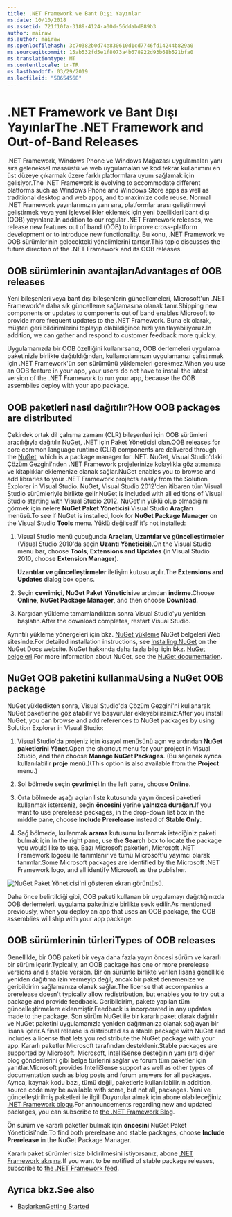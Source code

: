 ```yaml
---
title: .NET Framework ve Bant Dışı Yayınlar
ms.date: 10/10/2018
ms.assetid: 721f10fa-3189-4124-a00d-56ddabd889b3
author: mairaw
ms.author: mairaw
ms.openlocfilehash: 3c70382b0d74e830610d1cd7746fd14244b829a0
ms.sourcegitcommit: 15ab532fd5e1f8073a4b678922d93b68b521bfa0
ms.translationtype: MT
ms.contentlocale: tr-TR
ms.lasthandoff: 03/29/2019
ms.locfileid: "58654568"
---
```

# <a name="the-net-framework-and-out-of-band-releases"></a><span data-ttu-id="666f3-102">.NET Framework ve Bant Dışı Yayınlar</span><span class="sxs-lookup"><span data-stu-id="666f3-102">The .NET Framework and Out-of-Band Releases</span></span>

<span data-ttu-id="666f3-103">.NET Framework, Windows Phone ve Windows Mağazası uygulamaları yanı sıra geleneksel masaüstü ve web uygulamaları ve kod tekrar kullanımını en üst düzeye çıkarmak üzere farklı platformlara uyum sağlamak için gelişiyor.</span><span class="sxs-lookup"><span data-stu-id="666f3-103">The .NET Framework is evolving to accommodate different platforms such as Windows Phone and Windows Store apps as well as traditional desktop and web apps, and to maximize code reuse.</span></span> <span data-ttu-id="666f3-104">Normal .NET Framework yayınlarımızın yanı sıra, platformlar arası geliştirmeyi geliştirmek veya yeni işlevsellikler eklemek için yeni özellikleri bant dışı (OOB) yayınlarız.</span><span class="sxs-lookup"><span data-stu-id="666f3-104">In addition to our regular .NET Framework releases, we release new features out of band (OOB) to improve cross-platform development or to introduce new functionality.</span></span> <span data-ttu-id="666f3-105">Bu konu, .NET Framework ve OOB sürümlerinin gelecekteki yönelimlerini tartışır.</span><span class="sxs-lookup"><span data-stu-id="666f3-105">This topic discusses the future direction of the .NET Framework and its OOB releases.</span></span>

## <a name="advantages-of-oob-releases"></a><span data-ttu-id="666f3-106">OOB sürümlerinin avantajları</span><span class="sxs-lookup"><span data-stu-id="666f3-106">Advantages of OOB releases</span></span>
 <span data-ttu-id="666f3-107">Yeni bileşenleri veya bant dışı bileşenlerin güncellemeleri, Microsoft'un .NET Framework'e daha sık güncelleme sağlamasına olanak tanır.</span><span class="sxs-lookup"><span data-stu-id="666f3-107">Shipping new components or updates to components out of band enables Microsoft to provide more frequent updates to the .NET Framework.</span></span> <span data-ttu-id="666f3-108">Buna ek olarak, müşteri geri bildirimlerini toplayıp olabildiğince hızlı yanıtlayabiliyoruz.</span><span class="sxs-lookup"><span data-stu-id="666f3-108">In addition, we can gather and respond to customer feedback more quickly.</span></span>

 <span data-ttu-id="666f3-109">Uygulamanızda bir OOB özelliğini kullanırsanız, OOB derlemeleri uygulama paketinizle birlikte dağıtıldığından, kullanıcılarınızın uygulamanızı çalıştırmak için .NET Framework'ün son sürümünü yüklemeleri gerekmez.</span><span class="sxs-lookup"><span data-stu-id="666f3-109">When you use an OOB feature in your app, your users do not have to install the latest version of the .NET Framework to run your app, because the OOB assemblies deploy with your app package.</span></span>

## <a name="how-oob-packages-are-distributed"></a><span data-ttu-id="666f3-110">OOB paketleri nasıl dağıtılır?</span><span class="sxs-lookup"><span data-stu-id="666f3-110">How OOB packages are distributed</span></span>
<span data-ttu-id="666f3-111">Çekirdek ortak dil çalışma zamanı (CLR) bileşenleri için OOB sürümleri aracılığıyla dağıtılır [NuGet](https://www.nuget.org/), .NET için Paket Yöneticisi olan.</span><span class="sxs-lookup"><span data-stu-id="666f3-111">OOB releases for core common language runtime (CLR) components are delivered through the [NuGet](https://www.nuget.org/), which is a package manager for .NET.</span></span> <span data-ttu-id="666f3-112">NuGet, Visual Studio'daki Çözüm Gezgini'nden .NET Framework projelerinize kolaylıkla göz atmanıza ve kitaplıklar eklemenize olanak sağlar.</span><span class="sxs-lookup"><span data-stu-id="666f3-112">NuGet enables you to browse and add libraries to your .NET Framework projects easily from the Solution Explorer in Visual Studio.</span></span> <span data-ttu-id="666f3-113">NuGet, Visual Studio 2012'den itibaren tüm Visual Studio sürümleriyle birlikte gelir.</span><span class="sxs-lookup"><span data-stu-id="666f3-113">NuGet is included with all editions of Visual Studio starting with Visual Studio 2012.</span></span> <span data-ttu-id="666f3-114">NuGet'ın yüklü olup olmadığını görmek için nelere **NuGet Paket Yöneticisi** Visual Studio **Araçları** menüsü.</span><span class="sxs-lookup"><span data-stu-id="666f3-114">To see if NuGet is installed, look for **NuGet Package Manager** on the Visual Studio **Tools** menu.</span></span> <span data-ttu-id="666f3-115">Yüklü değilse:</span><span class="sxs-lookup"><span data-stu-id="666f3-115">If it’s not installed:</span></span>

1.  <span data-ttu-id="666f3-116">Visual Studio menü çubuğunda **Araçları**, **Uzantılar ve güncelleştirmeler** (Visual Studio 2010'da seçin **Uzantı Yöneticisi**).</span><span class="sxs-lookup"><span data-stu-id="666f3-116">On the Visual Studio menu bar, choose **Tools**, **Extensions and Updates** (in Visual Studio 2010, choose **Extension Manager**).</span></span>

     <span data-ttu-id="666f3-117">**Uzantılar ve güncelleştirmeler** iletişim kutusu açılır.</span><span class="sxs-lookup"><span data-stu-id="666f3-117">The **Extensions and Updates** dialog box opens.</span></span>

2.  <span data-ttu-id="666f3-118">Seçin **çevrimiçi**, **NuGet Paket Yöneticisi**ve ardından **indirme**.</span><span class="sxs-lookup"><span data-stu-id="666f3-118">Choose **Online**, **NuGet Package Manager**, and then choose **Download**.</span></span>

3.  <span data-ttu-id="666f3-119">Karşıdan yükleme tamamlandıktan sonra Visual Studio'yu yeniden başlatın.</span><span class="sxs-lookup"><span data-stu-id="666f3-119">After the download completes, restart Visual Studio.</span></span>

 <span data-ttu-id="666f3-120">Ayrıntılı yükleme yönergeleri için bkz. [NuGet yükleme](/nuget/install-nuget-client-tools) NuGet belgeleri Web sitesinde.</span><span class="sxs-lookup"><span data-stu-id="666f3-120">For detailed installation instructions, see [Installing NuGet](/nuget/install-nuget-client-tools) on the NuGet Docs website.</span></span> <span data-ttu-id="666f3-121">NuGet hakkında daha fazla bilgi için bkz. [NuGet belgeleri](/nuget).</span><span class="sxs-lookup"><span data-stu-id="666f3-121">For more information about NuGet, see the [NuGet documentation](/nuget).</span></span>

## <a name="using-a-nuget-oob-package"></a><span data-ttu-id="666f3-122">NuGet OOB paketini kullanma</span><span class="sxs-lookup"><span data-stu-id="666f3-122">Using a NuGet OOB package</span></span>
 <span data-ttu-id="666f3-123">NuGet yükledikten sonra, Visual Studio'da Çözüm Gezgini'ni kullanarak NuGet paketlerine göz atabilir ve başvurular ekleyebilirsiniz:</span><span class="sxs-lookup"><span data-stu-id="666f3-123">After you install NuGet, you can browse and add references to NuGet packages by using Solution Explorer in Visual Studio:</span></span>

1.  <span data-ttu-id="666f3-124">Visual Studio'da projeniz için kısayol menüsünü açın ve ardından **NuGet paketlerini Yönet**.</span><span class="sxs-lookup"><span data-stu-id="666f3-124">Open the shortcut menu for your project in Visual Studio, and then choose **Manage NuGet Packages**.</span></span> <span data-ttu-id="666f3-125">(Bu seçenek ayrıca kullanılabilir **proje** menü.)</span><span class="sxs-lookup"><span data-stu-id="666f3-125">(This option is also available from the **Project** menu.)</span></span>

2.  <span data-ttu-id="666f3-126">Sol bölmede seçin **çevrimiçi**.</span><span class="sxs-lookup"><span data-stu-id="666f3-126">In the left pane, choose **Online**.</span></span>

3.  <span data-ttu-id="666f3-127">Orta bölmede aşağı açılan liste kutusunda yayın öncesi paketleri kullanmak isterseniz, seçin **öncesini** yerine **yalnızca durağan**.</span><span class="sxs-lookup"><span data-stu-id="666f3-127">If you want to use prerelease packages, in the drop-down list box in the middle pane, choose **Include Prerelease** instead of **Stable Only**.</span></span>

4.  <span data-ttu-id="666f3-128">Sağ bölmede, kullanmak **arama** kutusunu kullanmak istediğiniz paketi bulmak için.</span><span class="sxs-lookup"><span data-stu-id="666f3-128">In the right pane, use the **Search** box to locate the package you would like to use.</span></span> <span data-ttu-id="666f3-129">Bazı Microsoft paketleri, Microsoft .NET Framework logosu ile tanımlanır ve tümü Microsoft'u yayımcı olarak tanımlar.</span><span class="sxs-lookup"><span data-stu-id="666f3-129">Some Microsoft packages are identified by the Microsoft .NET Framework logo, and all identify Microsoft as the publisher.</span></span>

 ![NuGet Paket Yöneticisi'ni gösteren ekran görüntüsü.](./media/the-net-framework-and-out-of-band-releases/nuget-package-manager-dialog.png)

 <span data-ttu-id="666f3-131">Daha önce belirtildiği gibi, OOB paketi kullanan bir uygulamayı dağıttığınızda OOB derlemeleri, uygulama paketinizle birlikte sevk edilir.</span><span class="sxs-lookup"><span data-stu-id="666f3-131">As mentioned previously, when you deploy an app that uses an OOB package, the OOB assemblies will ship with your app package.</span></span>

## <a name="types-of-oob-releases"></a><span data-ttu-id="666f3-132">OOB sürümlerinin türleri</span><span class="sxs-lookup"><span data-stu-id="666f3-132">Types of OOB releases</span></span>
 <span data-ttu-id="666f3-133">Genellikle, bir OOB paketi bir veya daha fazla yayın öncesi sürüm ve kararlı bir sürüm içerir.</span><span class="sxs-lookup"><span data-stu-id="666f3-133">Typically, an OOB package has one or more prerelease versions and a stable version.</span></span> <span data-ttu-id="666f3-134">Bir ön sürümle birlikte verilen lisans genellikle yeniden dağıtıma izin vermeyip değil, ancak bir paket denemenize ve geribildirim sağlamanıza olanak sağlar.</span><span class="sxs-lookup"><span data-stu-id="666f3-134">The license that accompanies a prerelease doesn't typically allow redistribution, but enables you to try out a package and provide feedback.</span></span> <span data-ttu-id="666f3-135">Geribildirim, pakete yapılan tüm güncelleştirmelere eklenmiştir.</span><span class="sxs-lookup"><span data-stu-id="666f3-135">Feedback is incorporated in any updates made to the package.</span></span> <span data-ttu-id="666f3-136">Son sürüm NuGet ile bir kararlı paket olarak dağıtılır ve NuGet paketini uygulamanızla yeniden dağıtmanıza olanak sağlayan bir lisans içerir.</span><span class="sxs-lookup"><span data-stu-id="666f3-136">A final release is distributed as a stable package with NuGet and includes a license that lets you redistribute the NuGet package with your app.</span></span> <span data-ttu-id="666f3-137">Kararlı paketler Microsoft tarafından desteklenir.</span><span class="sxs-lookup"><span data-stu-id="666f3-137">Stable packages are supported by Microsoft.</span></span> <span data-ttu-id="666f3-138">Microsoft, IntelliSense desteğinin yanı sıra diğer blog gönderilerini gibi belge türlerini sağlar ve forum tüm paketler için yanıtlar.</span><span class="sxs-lookup"><span data-stu-id="666f3-138">Microsoft provides IntelliSense support as well as other types of documentation such as blog posts and forum answers for all packages.</span></span> <span data-ttu-id="666f3-139">Ayrıca, kaynak kodu bazı, tümü değil, paketlerle kullanılabilir.</span><span class="sxs-lookup"><span data-stu-id="666f3-139">In addition, source code may be available with some, but not all, packages.</span></span> <span data-ttu-id="666f3-140">Yeni ve güncelleştirilmiş paketleri ile ilgili Duyurular almak için abone olabileceğiniz [.NET Framework blogu](https://devblogs.microsoft.com/dotnet/).</span><span class="sxs-lookup"><span data-stu-id="666f3-140">For announcements regarding new and updated packages, you can subscribe to [the .NET Framework Blog](https://devblogs.microsoft.com/dotnet/).</span></span>

 <span data-ttu-id="666f3-141">Ön sürüm ve kararlı paketler bulmak için **öncesini** NuGet Paket Yöneticisi'nde.</span><span class="sxs-lookup"><span data-stu-id="666f3-141">To find both prerelease and stable packages, choose **Include Prerelease** in the NuGet Package Manager.</span></span>

 <span data-ttu-id="666f3-142">Kararlı paket sürümleri size bildirilmesini istiyorsanız, abone [.NET Framework akışına](https://nuget.org/api/v2/curated-feeds/dotnetframework/Packages/).</span><span class="sxs-lookup"><span data-stu-id="666f3-142">If you want to be notified of stable package releases, subscribe to [the .NET Framework feed](https://nuget.org/api/v2/curated-feeds/dotnetframework/Packages/).</span></span>

## <a name="see-also"></a><span data-ttu-id="666f3-143">Ayrıca bkz.</span><span class="sxs-lookup"><span data-stu-id="666f3-143">See also</span></span>

- [<span data-ttu-id="666f3-144">Başlarken</span><span class="sxs-lookup"><span data-stu-id="666f3-144">Getting Started</span></span>](../../../docs/framework/get-started/index.md)